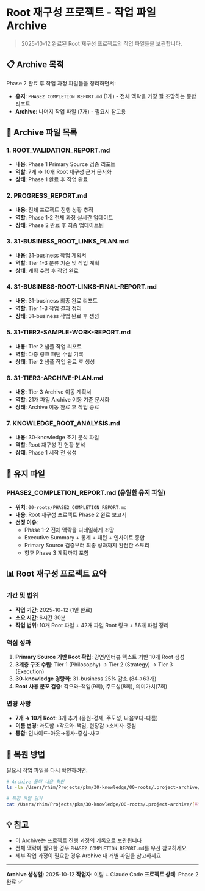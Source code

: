 # Root 재구성 프로젝트 - 작업 파일 Archive

> 2025-10-12 완료된 Root 재구성 프로젝트의 작업 파일들을 보관합니다.

## 📋 Archive 목적

Phase 2 완료 후 작업 과정 파일들을 정리하면서:
- **유지**: `PHASE2_COMPLETION_REPORT.md` (1개) - 전체 맥락을 가장 잘 조망하는 종합 리포트
- **Archive**: 나머지 작업 파일 (7개) - 필요시 참고용

## 📂 Archive 파일 목록

### 1. ROOT_VALIDATION_REPORT.md
- **내용**: Phase 1 Primary Source 검증 리포트
- **역할**: 7개 → 10개 Root 재구성 근거 문서화
- **상태**: Phase 1 완료 후 작업 완료

### 2. PROGRESS_REPORT.md
- **내용**: 전체 프로젝트 진행 상황 추적
- **역할**: Phase 1-2 전체 과정 실시간 업데이트
- **상태**: Phase 2 완료 후 최종 업데이트됨

### 3. 31-BUSINESS_ROOT_LINKS_PLAN.md
- **내용**: 31-business 작업 계획서
- **역할**: Tier 1-3 분류 기준 및 작업 계획
- **상태**: 계획 수립 후 작업 완료

### 4. 31-BUSINESS-ROOT-LINKS-FINAL-REPORT.md
- **내용**: 31-business 최종 완료 리포트
- **역할**: Tier 1-3 작업 결과 정리
- **상태**: 31-business 작업 완료 후 생성

### 5. 31-TIER2-SAMPLE-WORK-REPORT.md
- **내용**: Tier 2 샘플 작업 리포트
- **역할**: 다층 링크 패턴 수립 기록
- **상태**: Tier 2 샘플 작업 완료 후 생성

### 6. 31-TIER3-ARCHIVE-PLAN.md
- **내용**: Tier 3 Archive 이동 계획서
- **역할**: 21개 파일 Archive 이동 기준 문서화
- **상태**: Archive 이동 완료 후 작업 종료

### 7. KNOWLEDGE_ROOT_ANALYSIS.md
- **내용**: 30-knowledge 초기 분석 파일
- **역할**: Root 재구성 전 현황 분석
- **상태**: Phase 1 시작 전 생성

## 🎯 유지 파일

### PHASE2_COMPLETION_REPORT.md (유일한 유지 파일)
- **위치**: `00-roots/PHASE2_COMPLETION_REPORT.md`
- **내용**: Root 재구성 프로젝트 Phase 2 완료 보고서
- **선정 이유**:
  - Phase 1-2 전체 맥락을 디테일하게 조망
  - Executive Summary + 통계 + 패턴 + 인사이트 종합
  - Primary Source 검증부터 최종 성과까지 완전한 스토리
  - 향후 Phase 3 계획까지 포함

## 📊 Root 재구성 프로젝트 요약

### 기간 및 범위
- **작업 기간**: 2025-10-12 (1일 완료)
- **소요 시간**: 6시간 30분
- **작업 범위**: 10개 Root 파일 + 42개 파일 Root 링크 + 56개 파일 정리

### 핵심 성과
1. **Primary Source 기반 Root 확립**: 강연/인터뷰 텍스트 기반 10개 Root 생성
2. **3계층 구조 수립**: Tier 1 (Philosophy) → Tier 2 (Strategy) → Tier 3 (Execution)
3. **30-knowledge 경량화**: 31-business 25% 감소 (84→63개)
4. **Root 사용 분포 검증**: 각오와-책임(9회), 주도성(8회), 의미가치(7회)

### 변경 사항
- **7개 → 10개 Root**: 3개 추가 (응원-경제, 주도성, 나음보다-다름)
- **이름 변경**: 과도함→각오와-책임, 현장감→소비자-중심
- **통합**: 인사이드-아웃→동사-중심-사고

## 🔄 복원 방법

필요시 작업 파일을 다시 확인하려면:

```bash
# Archive 폴더 내용 확인
ls -la /Users/rhim/Projects/pkm/30-knowledge/00-roots/.project-archive/

# 특정 파일 읽기
cat /Users/rhim/Projects/pkm/30-knowledge/00-roots/.project-archive/[파일명]
```

## 💡 참고

- 이 Archive는 프로젝트 진행 과정의 기록으로 보관됩니다
- 전체 맥락이 필요한 경우 `PHASE2_COMPLETION_REPORT.md`를 우선 참고하세요
- 세부 작업 과정이 필요한 경우 Archive 내 개별 파일을 참고하세요

---

**Archive 생성일**: 2025-10-12
**작업자**: 이림 + Claude Code
**프로젝트 상태**: Phase 2 완료 ✅
